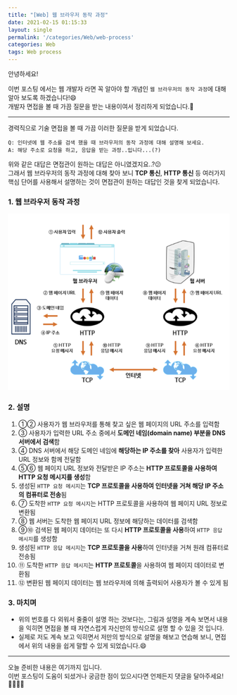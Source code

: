 ```yaml
---
title: "[Web] 웹 브라우저 동작 과정"
date: 2021-02-15 01:15:33
layout: single
permalink: '/categories/Web/web-process'
categories: Web
tags: Web process
---
```


안녕하세요!

이번 포스팅 에서는 웹 개발자 라면 꼭 알아야 할 개념인 `웹 브라우저의 동작 과정`에 대해 알아 보도록 하겠습니다!😄  
개발자 면접을 볼 때 가끔 질문을 받는 내용이여서 정리하게 되었습니다.📙  

-----

경력직으로 기술 면접을 볼 때 가끔 이러한 질문을 받게 되었습니다.
 
```
Q: 인터넷에 웹 주소를 검색 했을 때 브라우저의 동작 과정에 대해 설명해 보세요.
A: 해당 주소로 요청을 하고, 응답을 받는 과정..입니다...(?)
```

위와 같은 대답은 면접관이 원하는 대답은 아니였겠지요..?😕    
그래서 웹 브라우저의 동작 과정에 대해 찾아 보니 **TCP 통신**, **HTTP 통신** 등 여러가지 핵심 단어를 사용해서 설명하는 것이 면접관이 원하는 대답인 것을 찾게 되었습니다.

### 1. 웹 브라우저 동작 과정
![process](/assets/images/web/web-process.png)


### 2. 설명
1. ①② 사용자가 웹 브라우저를 통해 찾고 싶은 웹 페이지의 URL 주소를 입력함
2. ③ 사용자가 입력한 URL 주소 중에서 **도메인 네임(domain name) 부분을 DNS 서버에서 검색**함
3. ④ DNS 서버에서 해당 도메인 네임에 **해당하는 IP 주소를 찾아** 사용자가 입력한 URL 정보와 함께 전달함
4. ⑤⑥ 웹 페이지 URL 정보와 전달받은 IP 주소는 **HTTP 프로토콜을 사용하여 HTTP 요청 메시지를 생성**함
5. 생성된 `HTTP 요청 메시지`는 **TCP 프로토콜을 사용하여 인터넷을 거쳐 해당 IP 주소의 컴퓨터로 전송**됨
6. ⑦ 도착한 `HTTP 요청 메시지`는 HTTP 프로토콜을 사용하여 웹 페이지 URL 정보로 변환됨
7. ⑧ 웹 서버는 도착한 웹 페이지 URL 정보에 해당하는 데이터를 검색함
8. ⑨⑩ 검색된 웹 페이지 데이터는 또 다시 **HTTP 프로토콜을 사용**하여 `HTTP 응답 메시지`를 생성함
9. 생성된 `HTTP 응답 메시지`는 **TCP 프로토콜을 사용**하여 인터넷을 거쳐 원래 컴퓨터로 전송됨
10. ⑪ 도착한 `HTTP 응답 메시지`는 **HTTP 프로토콜**을 사용하여 웹 페이지 데이터로 변환됨
11. ⑫ 변환된 웹 페이지 데이터는 웹 브라우저에 의해 출력되어 사용자가 볼 수 있게 됨


### 3. 마치며
- 위의 번호를 다 외워서 줄줄이 설명 하는 것보다는, 그림과 설명을 계속 보면서 내용을 익히면 면접을 볼 때 자연스럽게 자신만의 방식으로 설명 할 수 있을 것 입니다.
- 실제로 저도 계속 보고 익히면서 저만의 방식으로 설명을 해보고 연습해 보니, 면접에서 위의 내용을 쉽게 말할 수 있게 되었습니다.😄

-----

오늘 준비한 내용은 여기까지 입니다.  
이번 포스팅이 도움이 되셨거나 궁금한 점이 있으시다면 언제든지 댓글을 달아주세요!🙋🏻‍♀️✨    
 